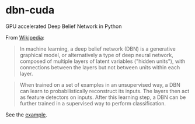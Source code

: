 # dbn-cuda

GPU accelerated Deep Belief Network in Python

From [Wikipedia](http://en.wikipedia.org/wiki/Deep_belief_network):

> In machine learning, a deep belief network (DBN) is a generative graphical model, or alternatively a
> type of deep neural network, composed of multiple layers of latent variables ("hidden units"), with
> connections between the layers but not between units within each layer.

> When trained on a set of examples in an unsupervised way, a DBN can
> learn to probabilistically reconstruct its inputs. The layers then act as feature detectors on inputs.
> After this learning step, a DBN can be further trained in a supervised way to perform classification.

See the [example](example.ipynb).
